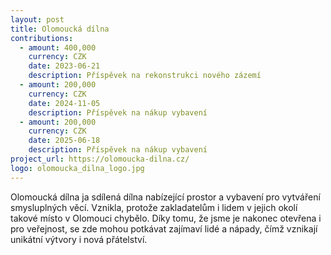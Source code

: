 ```yaml
---
layout: post
title: Olomoucká dílna
contributions:
  - amount: 400,000
    currency: CZK
    date: 2023-06-21
    description: Příspěvek na rekonstrukci nového zázemí
  - amount: 200,000
    currency: CZK
    date: 2024-11-05
    description: Příspěvek na nákup vybavení
  - amount: 200,000
    currency: CZK
    date: 2025-06-18
    description: Příspěvek na nákup vybavení
project_url: https://olomoucka-dilna.cz/
logo: olomoucka_dilna_logo.jpg
---
```


Olomoucká dílna ja sdílená dílna nabízející prostor a vybavení pro vytváření smysluplných věcí. Vznikla, protože zakladatelům i lidem v jejich okolí takové místo v Olomouci chybělo. Díky tomu, že jsme je nakonec otevřena i pro veřejnost, se zde mohou potkávat zajímaví lidé a nápady, čímž vznikají unikátní výtvory i nová přátelství.
